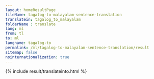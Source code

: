 ```yaml
---
layout: homeResultPage
fileName: tagalog-to-malayalam-sentence-translation
translatein: tagalog_to_malayalam
folderName : translate
lang: ml
from: tl
to: ml
langname: tagalog-to
permalink: /ml/tagalog-to-malayalam-sentence-translation/result
sitemap: false
nointernationalization: true
---
```

{% include result/translateinto.html %}

<script src="/js/result/translation.js" data-foldername="{{page.folderName}}" data-lang="{{page.lang}}"></script>
